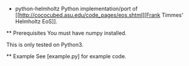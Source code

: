 * python-helmholtz
Python implementation/port of [[http://cococubed.asu.edu/code_pages/eos.shtml][Frank Timmes' Helmholtz EoS]].

** Prerequisites
You must have numpy installed.

This is only tested on Python3.

** Example
See [example.py] for example code.

